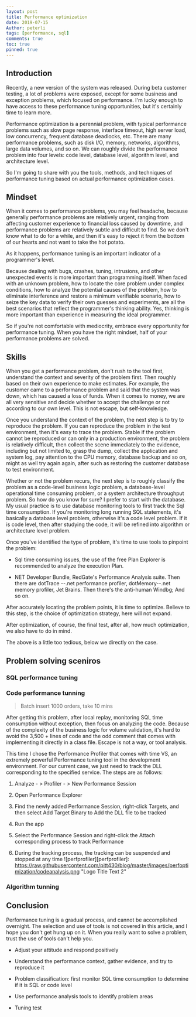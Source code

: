 ```yaml
---
layout: post
title: Performance optimization
date: 2019-07-15
Author: peterli
tags: [performance, sql]
comments: true
toc: true
pinned: true
---
```


## Introduction

Recently, a new version of the system was released. During beta customer testing, a lot of problems were exposed, except for some business and exception problems, which focused on performance. I'm lucky enough to have access to these performance tuning opportunities, but it's certainly time to learn more.

Performance optimization is a perennial problem, with typical performance problems such as slow page response, interface timeout, high server load, low concurrency, frequent database deadlocks, etc. There are many performance problems, such as disk I/O, memory, networks, algorithms, large data volumes, and so on. We can roughly divide the performance problem into four levels: code level, database level, algorithm level, and architecture level.

So I'm going to share with you the tools, methods, and techniques of performance tuning based on actual performance optimization cases.

## Mindset

When it comes to performance problems, you may feel headache, because generally performance problems are relatively urgent, ranging from affecting customer experience to financial loss caused by downtime, and performance problems are relatively subtle and difficult to find. So we don't know what to do for a while, and then it's easy to reject it from the bottom of our hearts and not want to take the hot potato.

As it happens, performance tuning is an important indicator of a programmer's level.

Because dealing with bugs, crashes, tuning, intrusions, and other unexpected events is more important than programming itself. When faced with an unknown problem, how to locate the core problem under complex conditions, how to analyze the potential causes of the problem, how to eliminate interference and restore a minimum verifiable scenario, how to seize the key data to verify their own guesses and experiments, are all the best scenarios that reflect the programmer's thinking ability. Yes, thinking is more important than experience in measuring the ideal programmer.

So if you're not comfortable with mediocrity, embrace every opportunity for performance tuning. When you have the right mindset, half of your performance problems are solved.

## Skills

When you get a performance problem, don't rush to the tool first, understand the context and severity of the problem first. Then roughly based on their own experience to make estimates. For example, the customer came to a performance problem and said that the system was down, which has caused a loss of funds. When it comes to money, we are all very sensitive and decide whether to accept the challenge or not according to our own level. This is not escape, but self-knowledge.

Once you understand the context of the problem, the next step is to try to reproduce the problem. If you can reproduce the problem in the test environment, then it's easy to trace the problem. Stable if the problem cannot be reproduced or can only in a production environment, the problem is relatively difficult, then collect the scene immediately to the evidence, including but not limited to, grasp the dump, collect the application and system log, pay attention to the CPU memory, database backup and so on, might as well try again again, after such as restoring the customer database to test environment.

Whether or not the problem recurs, the next step is to roughly classify the problem as a code-level business logic problem, a database-level operational time consuming problem, or a system architecture throughput problem. So how do you know for sure? I prefer to start with the database. My usual practice is to use database monitoring tools to first track the Sql time consumption. If you're monitoring long running SQL statements, it's basically a database level problem, otherwise it's a code level problem. If it is code level, then after studying the code, it will be refined into algorithm or architecture level problem.

Once you've identified the type of problem, it's time to use tools to pinpoint the problem:

- Sql time consuming issues, the use of the free Plan Explorer is recommended to analyze the execution Plan.

- NET Developer Bundle, RedGate's Performance Analysis suite. Then there are dotTrace --.net performance profiler, dotMemory--.net memory profiler, Jet Brains. Then there's the anti-human Windbg; And so on.

After accurately locating the problem points, it is time to optimize. Believe to this step, is the choice of optimization strategy, here will not expand.

After optimization, of course, the final test, after all, how much optimization, we also have to do in mind.

The above is a little too tedious, below we directly on the case.

## Problem solving sceniros

### SQL performance tuning

### Code performance tunning

> Batch insert 1000 orders, take 10 mins

After getting this problem, after local replay, monitoring SQL time consumption without exception, then focus on analyzing the code. Because of the complexity of the business logic for volume validation, it's hard to avoid the 3,500 + lines of code and the odd comment that comes with implementing it directly in a class file. Escape is not a way, or tool analysis.

This time I chose the Performance Profiler that comes with time VS, an extremely powerful Performance tuning tool in the development environment. For our current case, we just need to track the DLL corresponding to the specified service. The steps are as follows:

1. Analyze - > Profiler - > New Performance Session

2. Open Performance Explorer

3. Find the newly added Performance Session, right-click Targets, and then select Add Target Binary to Add the DLL file to be tracked

4. Run the app

5. Select the Performance Session and right-click the Attach corresponding process to track Performance

6. During the tracking process, the tracking can be suspended and stopped at any time
   ![perfprofiler][perfprofiler]: https://raw.githubusercontent.com/pitt430/blog/master/images/perfoptimization/codeanalysis.png "Logo Title Text 2"

### Algorithm tunning

## Conclusion

Performance tuning is a gradual process, and cannot be accomplished overnight. The selection and use of tools is not covered in this article, and I hope you don't get hung up on it. When you really want to solve a problem, trust the use of tools can't help you.

- Adjust your attitude and respond positively

- Understand the performance context, gather evidence, and try to reproduce it

- Problem classification: first monitor SQL time consumption to determine if it is SQL or code level

- Use performance analysis tools to identify problem areas

- Tuning test

